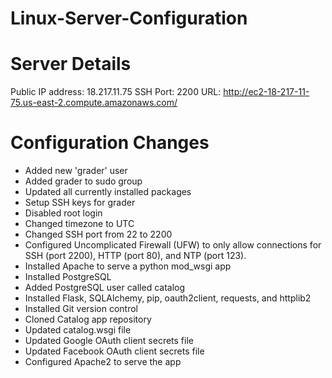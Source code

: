 # Linux-Server-Configuration
# Server Details

Public IP address: 18.217.11.75
SSH Port: 2200
URL: http://ec2-18-217-11-75.us-east-2.compute.amazonaws.com/

# Configuration Changes
- Added new 'grader' user
- Added grader to sudo group
- Updated all currently installed packages
- Setup SSH keys for grader
- Disabled root login
- Changed timezone to UTC
- Changed SSH port from 22 to 2200
- Configured Uncomplicated Firewall (UFW) to only allow connections for SSH (port 2200), HTTP (port 80), and NTP (port 123).
- Installed Apache to serve a python mod_wsgi app
- Installed PostgreSQL
- Added PostgreSQL user called catalog
- Installed Flask, SQLAlchemy, pip, oauth2client, requests, and httplib2
- Installed Git version control
- Cloned Catalog app repository
- Updated catalog.wsgi file 
- Updated Google OAuth client secrets file
- Updated Facebook OAuth client secrets file
- Configured Apache2 to serve the app

